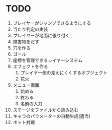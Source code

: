 # TODO
1. プレイヤーがジャンプできるようにする
1. 当たり判定の実装
1. プレイヤーが地面に張り付く
1. 障害物をだす
1. 穴を作る
1. ゴール
1. 座標を管理できるレイヤーシステム
1. エフェクトを作る
    1. プレイヤー側の見えにくくするオブジェクト
    1. 花火
1. メニュー画面
    1. 始める
    1. 終わる
    1. 名前の入力
1. ステージをファイルから読み込む
1. キャラのパラメーターの自動生成(適当)
1. ネット対戦
